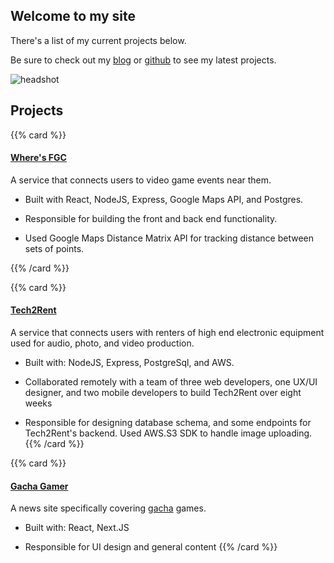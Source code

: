 ## Welcome to my site

There's a list of my current projects below.

Be sure to check out my [blog](http://douglasbowen.com/post) or
[github](http://github.com/notdb) to see my latest projects.

![headshot](headshot.png)
	
## Projects


{{% card %}}
#### [Where's FGC](http://wheresfgc.com)
A service that connects users to video game events near them. 

- Built with React, NodeJS, Express, Google Maps API, and Postgres. 

- Responsible for building the front and back end functionality. 

- Used Google Maps Distance Matrix API for tracking distance between sets of points.

{{% /card %}}


<!--[Waifu Time](http://waifutime.com) - Currently fictional pre-workout supplement intended to be taken 15-30 minutes prior to vigorous exercise.-->
{{% card %}}
#### [Tech2Rent](http://tech2rent.co)
A service that connects users with renters of high end electronic equipment used for audio, photo, and video production. 

- Built with: NodeJS, Express, PostgreSql, and AWS. 

- Collaborated remotely with a team of three web developers, one UX/UI designer,
and two mobile developers to build Tech2Rent over eight weeks

- Responsible for designing database schema, and some endpoints for Tech2Rent's backend. Used AWS.S3 SDK to handle image uploading.
{{% /card %}}

{{% card %}}
#### [Gacha Gamer](http://gachagamer.com) 
A news site specifically covering [gacha](https://en.wikipedia.org/wiki/Gacha_game) games.

- Built with: React, Next.JS

- Responsible for UI design and general content
{{% /card %}}




<!--
[Yell At A Human](http://www.yellatahuman.com) - A service that lets you yell at
a human to vent your frustrations. 

- Complete with randomized call waiting time and elevator muzak. 
-->
